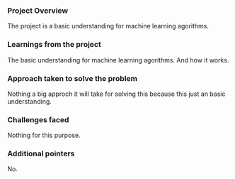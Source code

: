 ### Project Overview

 The project is a basic understanding for machine learning agorithms.


### Learnings from the project

 The basic understanding for machine learning agorithms. And how it works.


### Approach taken to solve the problem

 Nothing a big approch it will take for solving this because this just an basic understanding.


### Challenges faced

 Nothing for this purpose.


### Additional pointers

 No.


